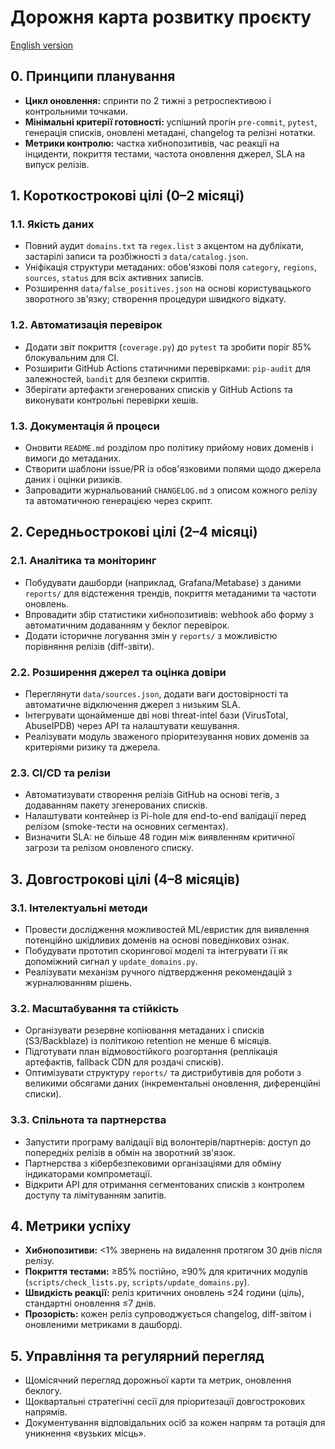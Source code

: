 # Дорожня карта розвитку проєкту

[English version](en/roadmap.md)

## 0. Принципи планування
- **Цикл оновлення:** спринти по 2 тижні з ретроспективою і контрольними точками.
- **Мінімальні критерії готовності:** успішний прогін `pre-commit`, `pytest`, генерація списків, оновлені метадані, changelog та релізні нотатки.
- **Метрики контролю:** частка хибнопозитивів, час реакції на інциденти, покриття тестами, частота оновлення джерел, SLA на випуск релізів.

## 1. Короткострокові цілі (0–2 місяці)
### 1.1. Якість даних
- Повний аудит `domains.txt` та `regex.list` з акцентом на дублікати, застарілі записи та розбіжності з `data/catalog.json`.
- Уніфікація структури метаданих: обов'язкові поля `category`, `regions`, `sources`, `status` для всіх активних записів.
- Розширення `data/false_positives.json` на основі користувацького зворотного зв'язку; створення процедури швидкого відкату.

### 1.2. Автоматизація перевірок
- Додати звіт покриття (`coverage.py`) до `pytest` та зробити поріг 85% блокувальним для CI.
- Розширити GitHub Actions статичними перевірками: `pip-audit` для залежностей, `bandit` для безпеки скриптів.
- Зберігати артефакти згенерованих списків у GitHub Actions та виконувати контрольні перевірки хешів.

### 1.3. Документація й процеси
- Оновити `README.md` розділом про політику прийому нових доменів і вимоги до метаданих.
- Створити шаблони issue/PR із обов'язковими полями щодо джерела даних і оцінки ризиків.
- Запровадити журнальований `CHANGELOG.md` з описом кожного релізу та автоматичною генерацією через скрипт.

## 2. Середньострокові цілі (2–4 місяці)
### 2.1. Аналітика та моніторинг
- Побудувати дашборди (наприклад, Grafana/Metabase) з даними `reports/` для відстеження трендів, покриття метаданими та частоти оновлень.
- Впровадити збір статистики хибнопозитивів: webhook або форму з автоматичним додаванням у беклог перевірок.
- Додати історичне логування змін у `reports/` з можливістю порівняння релізів (diff-звіти).

### 2.2. Розширення джерел та оцінка довіри
- Переглянути `data/sources.json`, додати ваги достовірності та автоматичне відключення джерел з низьким SLA.
- Інтегрувати щонайменше дві нові threat-intel бази (VirusTotal, AbuseIPDB) через API та налаштувати кешування.
- Реалізувати модуль зваженого пріоритезування нових доменів за критеріями ризику та джерела.

### 2.3. CI/CD та релізи
- Автоматизувати створення релізів GitHub на основі тегів, з додаванням пакету згенерованих списків.
- Налаштувати контейнер із Pi-hole для end-to-end валідації перед релізом (smoke-тести на основних сегментах).
- Визначити SLA: не більше 48 годин між виявленням критичної загрози та релізом оновленого списку.

## 3. Довгострокові цілі (4–8 місяців)
### 3.1. Інтелектуальні методи
- Провести дослідження можливостей ML/евристик для виявлення потенційно шкідливих доменів на основі поведінкових ознак.
- Побудувати прототип скорингової моделі та інтегрувати її як допоміжний сигнал у `update_domains.py`.
- Реалізувати механізм ручного підтвердження рекомендацій з журналюванням рішень.

### 3.2. Масштабування та стійкість
- Організувати резервне копіювання метаданих і списків (S3/Backblaze) із політикою retention не менше 6 місяців.
- Підготувати план відмовостійкого розгортання (реплікація артефактів, fallback CDN для роздачі списків).
- Оптимізувати структуру `reports/` та дистрибутивів для роботи з великими обсягами даних (інкрементальні оновлення, диференційні списки).

### 3.3. Спільнота та партнерства
- Запустити програму валідації від волонтерів/партнерів: доступ до попередніх релізів в обмін на зворотний зв'язок.
- Партнерства з кібербезпековими організаціями для обміну індикаторами компрометації.
- Відкрити API для отримання сегментованих списків з контролем доступу та лімітуванням запитів.

## 4. Метрики успіху
- **Хибнопозитиви:** <1% звернень на видалення протягом 30 днів після релізу.
- **Покриття тестами:** ≥85% постійно, ≥90% для критичних модулів (`scripts/check_lists.py`, `scripts/update_domains.py`).
- **Швидкість реакції:** реліз критичних оновлень ≤24 години (ціль), стандартні оновлення ≤7 днів.
- **Прозорість:** кожен реліз супроводжується changelog, diff-звітом і оновленими метриками в дашборді.

## 5. Управління та регулярний перегляд
- Щомісячний перегляд дорожньої карти та метрик, оновлення беклогу.
- Щоквартальні стратегічні сесії для пріоритезації довгострокових напрямів.
- Документування відповідальних осіб за кожен напрям та ротація для уникнення «вузьких місць».

